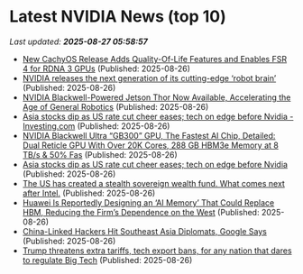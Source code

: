 # Latest NVIDIA News (top 10)
_Last updated: **2025-08-27 05:58:57**_

- [New CachyOS Release Adds Quality-Of-Life Features and Enables FSR 4 for RDNA 3 GPUs](https://www.madshrimps.be/news/new-cachyos-release-adds-quality-of-life-features-and-enables-fsr-4-for-rdna-3-gpus/) (Published: 2025-08-26)
- [NVIDIA releases the next generation of its cutting-edge ‘robot brain’](https://www.madshrimps.be/news/nvidia-releases-the-next-generation-of-its-cutting-edge-robot-brain/) (Published: 2025-08-26)
- [NVIDIA Blackwell-Powered Jetson Thor Now Available, Accelerating the Age of General Robotics](https://www.madshrimps.be/news/nvidia-blackwell-powered-jetson-thor-now-available-accelerating-the-age-of-general-robotics/) (Published: 2025-08-26)
- [Asia stocks dip as US rate cut cheer eases; tech on edge before Nvidia - Investing.com](https://slashdot.org/firehose.pl?op=view&amp;id=178869004) (Published: 2025-08-26)
- [NVIDIA Blackwell Ultra “GB300” GPU, The Fastest AI Chip, Detailed: Dual Reticle GPU With Over 20K Cores, 288 GB HBM3e Memory at 8 TB/s & 50% Fas](https://slashdot.org/firehose.pl?op=view&amp;id=178869002) (Published: 2025-08-26)
- [Asia stocks dip as US rate cut cheer eases; tech on edge before Nvidia](https://biztoc.com/x/9f052909cb4e7a03) (Published: 2025-08-26)
- [The US has created a stealth sovereign wealth fund. What comes next after Intel.](https://www.livemint.com/companies/the-us-has-created-a-stealth-sovereign-wealth-fund-what-comes-next-after-intel-11756182842965.html) (Published: 2025-08-26)
- [Huawei Is Reportedly Designing an ‘AI Memory’ That Could Replace HBM, Reducing the Firm’s Dependence on the West](https://wccftech.com/huawei-is-reportedly-designing-an-ai-memory-that-could-replace-hbm/) (Published: 2025-08-26)
- [China-Linked Hackers Hit Southeast Asia Diplomats, Google Says](https://www.insurancejournal.com/news/international/2025/08/26/836920.htm) (Published: 2025-08-26)
- [Trump threatens extra tariffs, tech export bans, for any nation that dares to regulate Big Tech](https://www.theregister.com/2025/08/26/trump_tech_tax_threat/) (Published: 2025-08-26)
